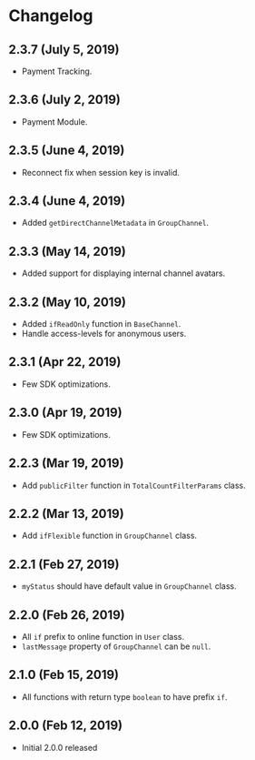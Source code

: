 Changelog
=========
## 2.3.7 (July 5, 2019)
 * Payment Tracking.

## 2.3.6 (July 2, 2019)
 * Payment Module.

## 2.3.5 (June 4, 2019)
 * Reconnect fix when session key is invalid.

## 2.3.4 (June 4, 2019)
 * Added `getDirectChannelMetadata` in `GroupChannel`.

## 2.3.3 (May 14, 2019)
 * Added support for displaying internal channel avatars.

## 2.3.2 (May 10, 2019)
 * Added `ifReadOnly` function in `BaseChannel`.
 * Handle access-levels for anonymous users.

## 2.3.1 (Apr 22, 2019)
 * Few SDK optimizations.

## 2.3.0 (Apr 19, 2019)
 * Few SDK optimizations.

## 2.2.3 (Mar 19, 2019)
 * Add `publicFilter` function in `TotalCountFilterParams` class.

## 2.2.2 (Mar 13, 2019)
 * Add `ifFlexible` function in `GroupChannel` class.

## 2.2.1 (Feb 27, 2019)
 * `myStatus` should have default value in `GroupChannel` class.

## 2.2.0 (Feb 26, 2019)
 * All `if` prefix to online function in `User` class.
 * `lastMessage` property of `GroupChannel` can be `null`.

## 2.1.0 (Feb 15, 2019)
 * All functions with return type `boolean` to have prefix `if`.

## 2.0.0 (Feb 12, 2019)
 * Initial 2.0.0 released
